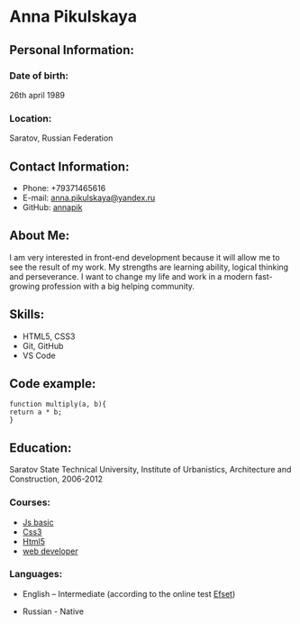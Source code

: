 # Anna Pikulskaya

## Personal Information:
### Date of birth: 
26th april 1989

### Location: 
Saratov, Russian Federation

## Contact Information:
* Phone: +79371465616 
* E-mail: anna.pikulskaya@yandex.ru 
* GitHub: [annapik](https://github.com/annapik/rsschool-cv) 

## About Me:
I am very interested in front-end development because  it will allow me to see the result of my work. My strengths are learning ability, logical thinking and perseverance. I want to change my life and work in a modern fast-growing profession with a big helping community. 

## Skills: 
* HTML5, CSS3 
* Git, GitHub 
* VS Code 

## Code example:
```
function multiply(a, b){
return a * b;
}
```

## Education:
Saratov State Technical University, Institute of Urbanistics, Architecture and Construction, 2006-2012 

###  Courses:
* [Js basic](https://learn.javascript.ru/)
* [Css3](https://ru.code-basics.com/languages/css) 
* [Html5](https://ru.code-basics.com/languages/html)
* [web developer](https://beonmax.com/courses/web-razrabotchik/) 

### Languages: 
* English – Intermediate (according to the online test [Efset](www.efset.org))

* Russian - Native 
